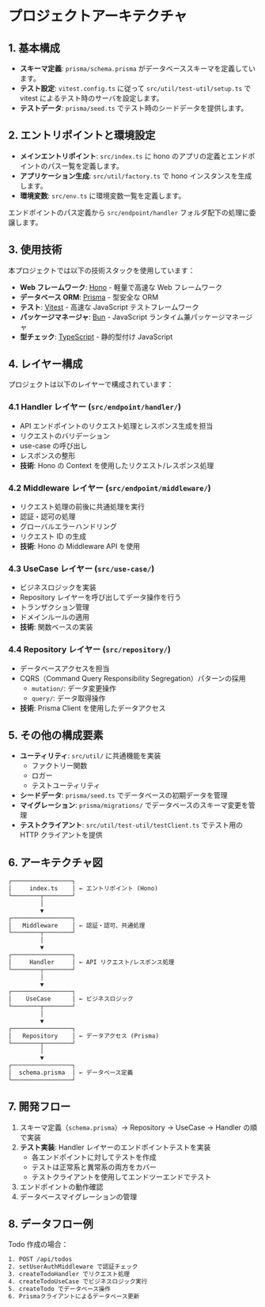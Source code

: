 # プロジェクトアーキテクチャ

## 1. 基本構成

- **スキーマ定義**: `prisma/schema.prisma` がデータベーススキーマを定義しています。
- **テスト設定**: `vitest.config.ts` に従って `src/util/test-util/setup.ts` で vitest によるテスト時のサーバを設定します。
- **テストデータ**: `prisma/seed.ts` でテスト時のシードデータを提供します。

## 2. エントリポイントと環境設定

- **メインエントリポイント**: `src/index.ts` に hono のアプリの定義とエンドポイントのパス一覧を定義します。
- **アプリケーション生成**: `src/util/factory.ts` で hono インスタンスを生成します。
- **環境変数**: `src/env.ts` に環境変数一覧を定義します。

エンドポイントのパス定義から `src/endpoint/handler` フォルダ配下の処理に委譲します。

## 3. 使用技術

本プロジェクトでは以下の技術スタックを使用しています：

- **Web フレームワーク**: [Hono](https://hono.dev) - 軽量で高速な Web フレームワーク
- **データベース ORM**: [Prisma](https://www.prisma.io) - 型安全な ORM
- **テスト**: [Vitest](https://vitest.dev) - 高速な JavaScript テストフレームワーク
- **パッケージマネージャ**: [Bun](https://bun.sh) - JavaScript ランタイム兼パッケージマネージャ
- **型チェック**: [TypeScript](https://www.typescriptlang.org) - 静的型付け JavaScript

## 4. レイヤー構成

プロジェクトは以下のレイヤーで構成されています：

### 4.1 Handler レイヤー (`src/endpoint/handler/`)

- API エンドポイントのリクエスト処理とレスポンス生成を担当
- リクエストのバリデーション
- use-case の呼び出し
- レスポンスの整形
- **技術**: Hono の Context を使用したリクエスト/レスポンス処理

### 4.2 Middleware レイヤー (`src/endpoint/middleware/`)

- リクエスト処理の前後に共通処理を実行
- 認証・認可の処理
- グローバルエラーハンドリング
- リクエスト ID の生成
- **技術**: Hono の Middleware API を使用

### 4.3 UseCase レイヤー (`src/use-case/`)

- ビジネスロジックを実装
- Repository レイヤーを呼び出してデータ操作を行う
- トランザクション管理
- ドメインルールの適用
- **技術**: 関数ベースの実装

### 4.4 Repository レイヤー (`src/repository/`)

- データベースアクセスを担当
- CQRS（Command Query Responsibility Segregation）パターンの採用
  - `mutation/`: データ変更操作
  - `query/`: データ取得操作
- **技術**: Prisma Client を使用したデータアクセス

## 5. その他の構成要素

- **ユーティリティ**: `src/util/` に共通機能を実装
  - ファクトリー関数
  - ロガー
  - テストユーティリティ
- **シードデータ**: `prisma/seed.ts` でデータベースの初期データを管理
- **マイグレーション**: `prisma/migrations/` でデータベースのスキーマ変更を管理
- **テストクライアント**: `src/util/test-util/testClient.ts` でテスト用の HTTP クライアントを提供

## 6. アーキテクチャ図

```txt
┌─────────────────┐
│     index.ts    │ ← エントリポイント (Hono)
└────────┬────────┘
         │
         ▼
┌─────────────────┐
│   Middleware    │ ← 認証・認可、共通処理
└────────┬────────┘
         │
         ▼
┌─────────────────┐
│     Handler     │ ← API リクエスト/レスポンス処理
└────────┬────────┘
         │
         ▼
┌─────────────────┐
│    UseCase      │ ← ビジネスロジック
└────────┬────────┘
         │
         ▼
┌─────────────────┐
│   Repository    │ ← データアクセス (Prisma)
└────────┬────────┘
         │
         ▼
┌─────────────────┐
│  schema.prisma  │ ← データベース定義
└─────────────────┘
```

## 7. 開発フロー

1. スキーマ定義（`schema.prisma`）→ Repository → UseCase → Handler の順で実装
2. **テスト実装**: Handler レイヤーのエンドポイントテストを実装
   - 各エンドポイントに対してテストを作成
   - テストは正常系と異常系の両方をカバー
   - テストクライアントを使用してエンドツーエンドでテスト
3. エンドポイントの動作確認
4. データベースマイグレーションの管理

## 8. データフロー例

Todo 作成の場合：

```txt
1. POST /api/todos
2. setUserAuthMiddleware で認証チェック
3. createTodoHandler でリクエスト処理
4. createTodoUseCase でビジネスロジック実行
5. createTodo でデータベース操作
6. Prismaクライアントによるデータベース更新
```
